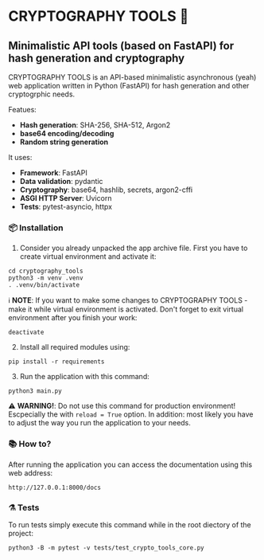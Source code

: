 # CRYPTOGRAPHY TOOLS 🔐

## Minimalistic API tools (based on FastAPI) for hash generation and cryptography

CRYPTOGRAPHY TOOLS is an API-based minimalistic asynchronous (yeah) web application written in Python (FastAPI) for hash generation and other cryptogrphic needs.

Featues:

* **Hash generation**: SHA-256, SHA-512, Argon2
* **base64 encoding/decoding**
* **Random string generation**

It uses:

* **Framework**: FastAPI
* **Data validation**: pydantic
* **Cryptography**: base64, hashlib, secrets, argon2-cffi
* **ASGI HTTP Server**: Uvicorn
* **Tests**: pytest-asyncio, httpx

### 📦 Installation

1. Consider you already unpacked the app archive file. First you have to create virtual environment and activate it:
```
cd cryptography_tools
python3 -m venv .venv
. .venv/bin/activate
```
ℹ️ **NOTE**: If you want to make some changes to CRYPTOGRAPHY TOOLS - make it while virtual environment is activated. Don't forget to exit virtual environment after you finish your work:
```
deactivate
```

2. Install all required modules using:
```
pip install -r requirements
```

3. Run the application with this command:
```
python3 main.py
```

⚠️ **WARNING!**: Do not use this command for production environment! Escpecially the with ```reload = True``` option. In addition: most likely you have to adjust the way you run the application to your needs.

### 📚 How to?

After running the application you can access the documentation using this web address:
```
http://127.0.0.1:8000/docs
```

### ⚗️ Tests

To run tests simply execute this command while in the root diectory of the project:
```
python3 -B -m pytest -v tests/test_crypto_tools_core.py
```
